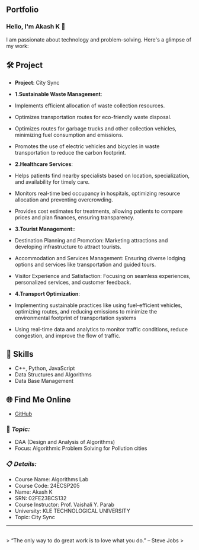 ## Portfolio

### Hello, I'm Akash K 👋

I am passionate about technology and problem-solving. Here's a glimpse of my work:

## 🛠️ Project
- **Project**: City Sync

  
- **1.Sustainable Waste Management**:
- Implements efficient allocation of waste collection resources.
- Optimizes transportation routes for eco-friendly waste disposal.
- Optimizes routes for garbage trucks and other collection vehicles, minimizing fuel consumption and emissions.
- Promotes the use of electric vehicles and bicycles in waste transportation to reduce the carbon footprint.


- **2.Healthcare Services**:
- Helps patients find nearby specialists based on location, specialization, and availability for timely care.
- Monitors real-time bed occupancy in hospitals, optimizing resource allocation and preventing overcrowding.
- Provides cost estimates for treatments, allowing patients to compare prices and plan finances, ensuring transparency.

  
- **3.Tourist Management:**:
- Destination Planning and Promotion: Marketing attractions and developing infrastructure to attract tourists.
- Accommodation and Services Management: Ensuring diverse lodging options and services like transportation and guided tours.
- Visitor Experience and Satisfaction: Focusing on seamless experiences, personalized services, and customer feedback.

  
- **4.Transport Optimization**:
- Implementing sustainable practices like using fuel-efficient vehicles, optimizing routes, and reducing emissions to minimize the environmental footprint of transportation systems
- Using real-time data and analytics to monitor traffic conditions, reduce congestion, and improve the flow of traffic.


## 🚀 Skills
- C++, Python, JavaScript
- Data Structures and Algorithms
- Data Base Management

## 🌐 Find Me Online
- [GitHub](https://github.com/your-github-Akashk132)

### 🎯 *Topic:* 

- DAA (Design and Analysis of Algorithms)  
- Focus: Algorithmic Problem Solving for Pollution cities  

### 📋 *Details:*

- Course Name: Algorithms Lab 
- Course Code: 24ECSP205 
- Name: Akash K
- SRN: 02FE23BCS132
- Course Instructor: Prof. Vaishali Y. Parab 
- University: KLE TECHNOLOGICAL UNIVERSITY
- Topic: City Sync

---


<br> 
> “The only way to do great work is to love what you do.” – Steve Jobs
>

